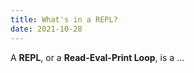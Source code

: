 ```yaml
---
title: What's in a REPL?
date: 2021-10-28
---
```


A **REPL**, or a **Read-Eval-Print Loop**, is a …

<!--
A computer program is a list of instructions that tell a computer what to do.
![REPL](images/repl.svg)

For the past couple of years, I’ve been on this fool’s errand to make [my favorite text editor](https://www.sublimetext.com) a viable alternative for programming Clojure.

Like with most projects, in the beginning, I had no idea what I was doing. (I’m not sure I still do, to be honest.) All I knew was that I wanted to evaluate Clojure code directly from my editor and see the result.
-->

<!--
Like, I wanted to be able to do things like this:

First, I want to write a function definition in my editor, like this:

![REPL](images/repl-1.png)

Then, I want to be able to write code that calls that function

![REPL](images/repl-2.png)

Finally, I want to be able to execute that function call by hitting a key binding in my editor and have the result show up in my editor.

![REPL](images/repl-3.png)

 I’ve since realized that back then, and for a long time after, I didn’t even know what a REPL actually was. Most Clojure programmers, I’m sure, are in the same boat.

Most programmers have probably never really even thought about it too much, really. I mean, a REPL is this thing where type code and the computer gives you back the result. Right? That’s the way I thought about it, at least.
-->

<!--
  # What's in a REPL?

Most programmers recognize the acronym "REPL". When they hear "REPL", they think of this thing where you type in code and the computer prints the answer. You know, [`irb`](https://github.com/ruby/irb) for Ruby, [GHCi](https://downloads.haskell.org/~ghc/9.0.1/docs/html/users_guide/ghci.html) for Haskell, [`node`](https://nodejs.org/api/repl.html#repl_repl) for Node.js, and so on.

- irb, GHCi, etc. don't really have R
  - typing code into these has different semantics than specifying code in files
  - Rubyists, Haskellers, etc. typically don't sit at their interactive prompts all day every day developing programs
  - cf. Lisp
- What is "Socket REPL"
  - socket server is actually a more generic thing
  - prepl is just a different accept function
- nREPL is not really a REPL
  - "E" is not really "E"
-->